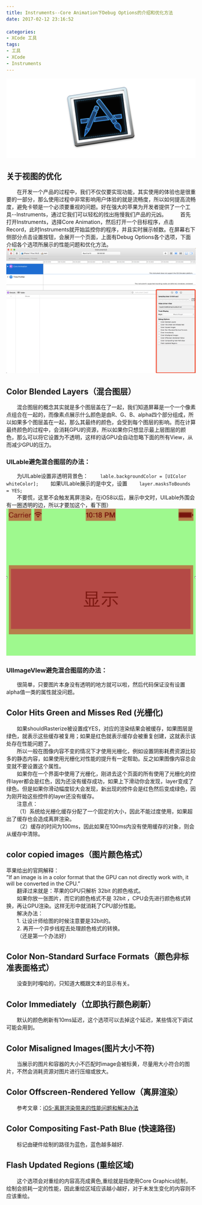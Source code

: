 ```yaml
---
title: Instruments--Core Animation下Debug Options的介绍和优化方法
date: 2017-02-12 23:16:52  

categories:
- XCode 工具
tags:
- 工具
- XCode
- Instruments
---
```

![Instruments_Logo](https://raw.githubusercontent.com/ChiRenhua/Resource/master/WebImage/Instruments--Core%20Animation下Debug%20Options的介绍和优化方法/Instruments_Logo.png)  
## 关于视图的优化
&emsp;&emsp;在开发一个产品的过程中，我们不仅仅要实现功能，其实使用的体验也是很重要的一部分，那么使用过程中非常影响用户体验的就是流畅度，所以如何提高流畅度，避免卡顿是一个必须要重视的问题。好在强大的苹果为开发者提供了一个工具--Instruments，通过它我们可以轻松的找出拖慢我们产品的元凶。
&emsp;&emsp;
首先打开Instruments，选择Core Animation，然后打开一个目标程序，点击Record，此时Instruments就开始监控你的程序，并且实时展示帧数。在屏幕右下侧部分点击设置按钮，会展开一个页面，上面有Debug Options各个选项，下面介绍各个选项所展示的性能问题和优化方法。  
![Instruments_01](https://raw.githubusercontent.com/ChiRenhua/Resource/master/WebImage/Instruments--Core%20Animation下Debug%20Options的介绍和优化方法/Instruments_DebugOptions.png)  
## Color Blended Layers（混合图层）
&emsp;&emsp;混合图层的概念其实就是多个图层盖在了一起，我们知道屏幕是一个一个像素点组合在一起的，而像素点展示什么颜色是由R、G、B、alpha四个部分组成，所以如果多个图层盖在一起，那么其最终的颜色，会受到每个图层的影响。而在计算最终颜色的过程中，会消耗GPU的资源，所以如果你只想显示最上层图层的颜色，那么可以将它设置为不透明，这样的话GPU会自动忽略下面的所有View，从而减少GPU的压力。  
### UILable避免混合图层的办法：
&emsp;&emsp;为UILable设置非透明背景色：
&emsp;&emsp;``lable.backgroundColor = [UIColor whiteColor];``
&emsp;&emsp;如果UILable展示的是中文，设置  &emsp;&emsp;``layer.masksToBounds = YES;``  
&emsp;&emsp;不要慌，这里不会触发离屏渲染，在iOS8以后，展示中文时，UILable外围会有一圈透明的边，所以才要加这个，看下图）  
![Instruments_03](https://raw.githubusercontent.com/ChiRenhua/Resource/master/WebImage/Instruments--Core%20Animation下Debug%20Options的介绍和优化方法/Instruments_03.png)
### UIImageVIew避免混合图层的办法：
&emsp;&emsp;很简单，只要图片本身没有透明的地方就可以啦，然后代码保证没有设置alpha值一类的属性就没问题。  
## Color Hits Green and Misses Red (光栅化)  
&emsp;&emsp;如果shouldRasterize被设置成YES，对应的渲染结果会被缓存，如果图层是绿色，就表示这些缓存被复用；如果是红色就表示缓存会被重复创建，这就表示该处存在性能问题了。  
&emsp;&emsp;所以一般在图像内容不变的情况下才使用光栅化，例如设置阴影耗费资源比较多的静态内容，如果使用光栅化对性能的提升有一定帮助。反之如果图像内容总会变就不要设置这个属性。  
&emsp;&emsp;如果你在一个界面中使用了光栅化，刚进去这个页面的所有使用了光栅化的控件layer都会是红色，因为还没有缓存成功，如果上下滑动你会发现，layer变成了绿色。但是如果你滑动幅度较大会发现，新出现的控件会是红色然后变成绿色，因为刚开始这些控件的layer还没有缓存。  
&emsp;&emsp;注意点：  
&emsp;&emsp;（1）系统给光栅化缓存分配了一个固定的大小，因此不能过度使用，如果超出了缓存也会造成离屏渲染。  
&emsp;&emsp;（2）缓存的时间为100ms，因此如果在100ms内没有使用缓存的对象，则会从缓存中清除。  
## color copied images（图片颜色格式）
苹果给出的官网解释：  
”If an image is in a color format that the GPU can not directly work with, it will be converted in the CPU.”  
&emsp;&emsp;翻译过来就是：苹果的GPU只解析 32bit 的颜色格式。  
&emsp;&emsp;如果你放一张图片，而它的颜色格式不是 32bit ，CPU会先进行颜色格式转换，再让GPU渲染。这样无形中就消耗了CPU部分性能。  
&emsp;&emsp;解决办法：  
&emsp;&emsp;1. 让设计师给图的时候注意要是32bit的。  
&emsp;&emsp;2. 再开一个异步线程去处理颜色格式的转换。  
&emsp;&emsp;（还是第一个办法好）  
## Color Non-Standard Surface Formats（颜色非标准表面格式）
&emsp;&emsp;没查到时嘎哈的，只知道大概跟文本的显示有关。
## Color Immediately（立即执行颜色刷新）
&emsp;&emsp;默认的颜色刷新有10ms延迟，这个选项可以去掉这个延迟，某些情况下调试可能会用到。
## Color Misaligned Images(图片大小不符)
&emsp;&emsp;当展示的图片和容器的大小不匹配时image会被标黄，尽量用大小符合的图片，不然会消耗资源对图片进行压缩或放大。  
## Color Offscreen-Rendered Yellow（离屏渲染）
&emsp;&emsp;参考文章：[iOS-离屏渲染带来的性能问题和解决办法](https://chirenhua.github.io/2016/10/22/iOS-离屏渲染带来的性能问题和解决办法/)
## Color Compositing Fast-Path Blue (快速路径)
&emsp;&emsp;标记由硬件绘制的路径为蓝色，蓝色越多越好.
## Flash Updated Regions (重绘区域)
&emsp;&emsp;这个选项会对重绘的内容高亮成黄色,重绘就是指使用Core Graphics绘制，绘制会损耗一定的性能，因此重绘区域应该越小越好，对于未发生变化的内容则不应该重绘。